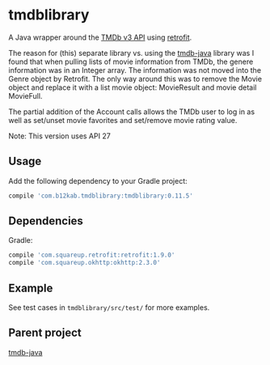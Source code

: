 tmdblibrary
============

A Java wrapper around the [TMDb v3 API][1] using [retrofit][2].

The reason for (this) separate library vs. using the [tmdb-java][3] library was I found that when pulling lists of movie information from TMDb, the genere information was in an Integer array. The information was not moved into the Genre object by Retrofit. The only way around this was to remove the Movie object and replace it with a list movie object: MovieResult and movie detail MovieFull.

The partial addition of the Account calls allows the TMDb user to log in as well as set/unset movie favorites and set/remove movie rating value.

Note: This version uses API 27

Usage
-----
Add the following dependency to your Gradle project:

```groovy
compile 'com.b12kab.tmdblibrary:tmdblibrary:0.11.5'
```


Dependencies
------------
Gradle:

```groovy
compile 'com.squareup.retrofit:retrofit:1.9.0'
compile 'com.squareup.okhttp:okhttp:2.3.0'
```


Example
-------

See test cases in `tmdblibrary/src/test/` for more examples.

Parent project
----------------

[tmdb-java](https://github.com/UweTrottmann/tmdb-java/releases/tag/v0.9.0)


 [1]: https://developers.themoviedb.org/3
 [2]: https://github.com/square/retrofit
 [3]: https://github.com/UweTrottmann/tmdb-java/releases
